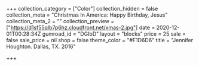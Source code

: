 +++
collection_category = ["Color"]
collection_hidden = false
collection_meta = "Christmas In America: Happy Birthday, Jesus"
collection_meta_2 = ""
collection_preview = ["https://d1sf55qlb7p6hz.cloudfront.net/xmas-2.jpg"]
date = 2020-12-01T00:28:34Z
gumroad_id = "DGIbD"
layout = "blocks"
price = 25
sale = false
sale_price = nil
shop = false
theme_color = "#F1D6D6"
title = "Jennifer Houghton. Dallas, TX. 2016"

+++
